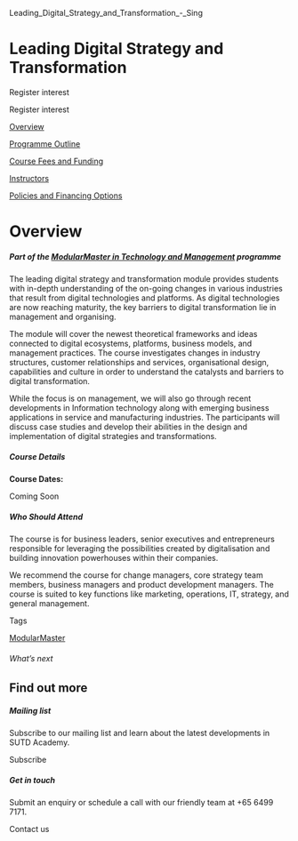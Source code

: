 Leading_Digital_Strategy_and_Transformation_-_Sing



Leading Digital Strategy and Transformation
===========================================

Register interest

Register interest

[Overview](/course/leading-digital-strategy-and-transformation/#tabs)

[Programme Outline](/course/leading-digital-strategy-and-transformation/programme-outline/#tabs)

[Course Fees and Funding](/course/leading-digital-strategy-and-transformation/course-fees-and-funding/#tabs)

[Instructors](/course/leading-digital-strategy-and-transformation/instructors/#tabs)

[Policies and Financing Options](/course/leading-digital-strategy-and-transformation/policies-and-financing-options/#tabs)

Overview
========

##### **Part of the [ModularMaster in Technology and Management](/repo/course/modularmaster-in-technology-and-management/ "ModularMasters in Technology and Management") programme**

The leading digital strategy and transformation module provides students with in-depth understanding of the on-going changes in various industries that result from digital technologies and platforms. As digital technologies are now reaching maturity, the key barriers to digital transformation lie in management and organising.

The module will cover the newest theoretical frameworks and ideas connected to digital ecosystems, platforms, business models, and management practices. The course investigates changes in industry structures, customer relationships and services, organisational design, capabilities and culture in order to understand the catalysts and barriers to digital transformation.

While the focus is on management, we will also go through recent developments in Information technology along with emerging business applications in service and manufacturing industries. The participants will discuss case studies and develop their abilities in the design and implementation of digital strategies and transformations.

##### **Course Details**

**Course Dates:**

Coming Soon

##### **Who Should Attend**

The course is for business leaders, senior executives and entrepreneurs responsible for leveraging the possibilities created by digitalisation and building innovation powerhouses within their companies.

We recommend the course for change managers, core strategy team members, business managers and product development managers. The course is suited to key functions like marketing, operations, IT, strategy, and general management.

Tags

[ModularMaster](/admissions/academy/courses-and-modules/?academy-type-course=792)

###### What’s next

Find out more
-------------

##### Mailing list

Subscribe to our mailing list and learn about the latest developments in SUTD Academy.

Subscribe

##### Get in touch

Submit an enquiry or schedule a call with our friendly team at +65 6499 7171.

Contact us

